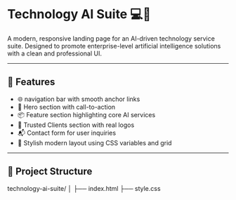 # Technology AI Suite 💻🤖

A modern, responsive landing page for an AI-driven technology service suite. Designed to promote enterprise-level artificial intelligence solutions with a clean and professional UI.

---

## 🚀 Features

- 🌐 navigation bar with smooth anchor links
- 🎯 Hero section with call-to-action
- 📦 Feature section highlighting core AI services
- 🤝 Trusted Clients section with real logos
- 📬 Contact form for user inquiries
- 🎨 Stylish modern layout using CSS variables and grid

---

## 📁 Project Structure
technology-ai-suite/
│
├── index.html
├── style.css 


